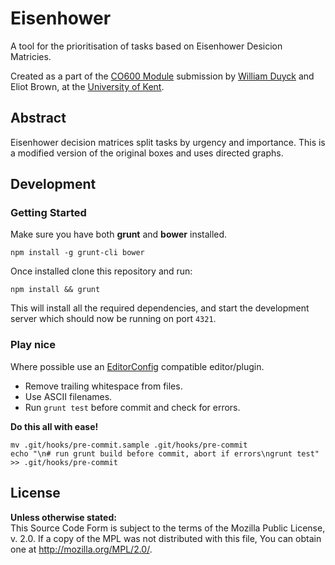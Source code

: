 # Eisenhower
A tool for the prioritisation of tasks based on Eisenhower Desicion Matricies.

Created as a part of the [CO600 Module](https://www.kent.ac.uk/courses/modulecatalogue/modules/CO600) submission by [William Duyck](http://wduyck.me) and Eliot Brown, at the [University of Kent](https://www.kent.ac.uk/).

## Abstract
Eisenhower decision matrices split tasks by urgency and importance. This is a modified version of the original boxes and uses directed graphs.

## Development

### Getting Started
Make sure you have both **grunt** and **bower** installed.

	npm install -g grunt-cli bower

Once installed clone this repository and run:

	npm install && grunt
	
This will install all the required dependencies, and start the development server which should now be running on port `4321`.

### Play nice
Where possible use an [EditorConfig](http://editorconfig.org/) compatible editor/plugin.

* Remove trailing whitespace from files.
* Use ASCII filenames.
* Run `grunt test` before commit and check for errors.

**Do this all with ease!**

	mv .git/hooks/pre-commit.sample .git/hooks/pre-commit
	echo "\n# run grunt build before commit, abort if errors\ngrunt test" >> .git/hooks/pre-commit

## License
**Unless otherwise stated:**  
This Source Code Form is subject to the terms of the Mozilla Public License, v. 2.0. If a copy of the MPL was not distributed with this file, You can obtain one at http://mozilla.org/MPL/2.0/.
